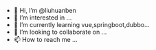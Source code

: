 - 👋 Hi, I’m @liuhuanben
- 👀 I’m interested in ...
- 🌱 I’m currently learning vue,springboot,dubbo...
- 💞️ I’m looking to collaborate on ...
- 📫 How to reach me ...

<!---
liuhuanben/liuhuanben is a ✨ special ✨ repository because its `README.md` (this file) appears on your GitHub profile.
You can click the Preview link to take a look at your changes.
--->
